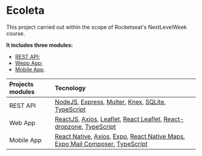 # Ecoleta
This project carried out within the scope of Rocketseat's NextLevelWeek course.

**It includes three modules:**
- [REST API](https://github.com/DannyelPina/Ecoleta/tree/master/server "REST API");
- [Wepp App](https://github.com/DannyelPina/Ecoleta/tree/master/web "Wepp App");
- [Mobile App](https://github.com/DannyelPina/Ecoleta/tree/master/mobile "Mobile App").

|  Projects modules | Tecnology  |
| :------------ | :------------ |
| REST API | [NodeJS](https://nodejs.org/en/ "NodeJS"), [Express](https://expressjs.com/ "Express"), [Multer](https://www.npmjs.com/package/multer "Multer"), [Knex](http://knexjs.org/ "Knex"), [SQLite](https://www.sqlite.org/index.html "SQLite"), [TypeScript](https://www.typescriptlang.org/ "TypeScript")  |
| Web App  | [ReactJS](https://reactjs.org/ "ReactJS"), [Axios](https://www.npmjs.com/package/axios "Axios"), [Leaflet](https://leafletjs.com/ "Leaflet"), [React Leaflet](https://react-leaflet.js.org/ "React Leaflet"), [React-dropzone](https://github.com/react-dropzone/react-dropzone "React-dropzone"), [TypeScript](https://www.typescriptlang.org/ "TypeScript")  |
| Mobile App  | [React Native](https://reactnative.dev/ "React Native"), [Axios](https://www.npmjs.com/package/axios "Axios"),  [Expo](https://expo.io/ "Expo"), [React Native Maps](https://github.com/react-native-community/react-native-maps "React Native Maps"), [Expo Mail Composer](https://docs.expo.io/versions/latest/sdk/mail-composer/ "Expo Mail Composer"), [TypeScript](https://www.typescriptlang.org/ "TypeScript")   |
